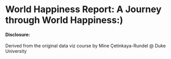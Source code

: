 # World Happiness Report: A Journey through World Happiness:)



#### Disclosure:
Derived from the original data viz course by Mine Çetinkaya-Rundel @ Duke University
